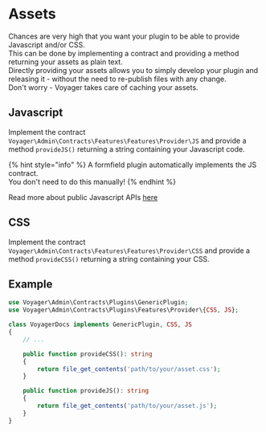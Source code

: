 # Assets

Chances are very high that you want your plugin to be able to provide Javascript and/or CSS.  
This can be done by implementing a contract and providing a method returning your assets as plain text.   
Directly providing your assets allows you to simply develop your plugin and releasing it - without the need to re-publish files with any change.  
Don't worry - Voyager takes care of caching your assets.

## Javascript

Implement the contract `Voyager\Admin\Contracts\Features\Features\Provider\JS` and provide a method `provideJS()` returning a string containing your Javascript code.

{% hint style="info" %}
A formfield plugin automatically implements the JS contract.  
You don't need to do this manually!
{% endhint %}

Read more about public Javascript APIs [here](../javascript.md)

## CSS

Implement the contract `Voyager\Admin\Contracts\Features\Features\Provider\CSS` and provide a method `provideCSS()` returning a string containing your CSS.

## Example

```php
use Voyager\Admin\Contracts\Plugins\GenericPlugin;
use Voyager\Admin\Contracts\Plugins\Features\Provider\{CSS, JS};

class VoyagerDocs implements GenericPlugin, CSS, JS
{
    // ...

    public function provideCSS(): string
    {
        return file_get_contents('path/to/your/asset.css');
    }

    public function provideJS(): string
    {
        return file_get_contents('path/to/your/asset.js');
    }
}
```